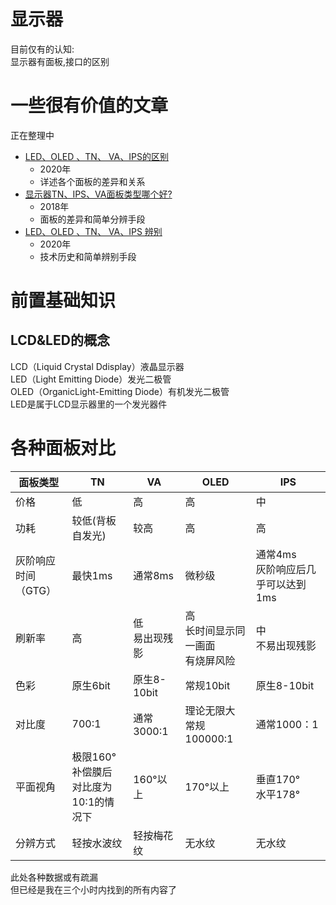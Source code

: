 # 显示器

目前仅有的认知:    
显示器有面板,接口的区别    

# 一些很有价值的文章

正在整理中
* [LED、OLED 、TN、 VA、IPS的区别](https://www.bilibili.com/read/cv7704611)
    * 2020年
    * 详述各个面板的差异和关系
* [显示器TN、IPS、VA面板类型哪个好?](https://zhuanlan.zhihu.com/p/50652546)
    * 2018年
    * 面板的差异和简单分辨手段
* [LED、OLED 、TN、 VA、IPS 辨别](https://zhuanlan.zhihu.com/p/258085940)
    * 2020年
    * 技术历史和简单辨别手段

# 前置基础知识

## LCD&LED的概念

LCD（Liquid Crystal Ddisplay）液晶显示器    
LED（Light Emitting Diode）发光二极管    
OLED（OrganicLight-Emitting Diode）有机发光二极管    
LED是属于LCD显示器里的一个发光器件    

# 各种面板对比

| 面板类型     | TN           | VA   | OLED | IPS  |
| ------------ | ------------ | ---- | ---- | ---- |
| 价格         | 低           |   高   | 高 | 中 |
| 功耗 | 较低(背板自发光) | 较高 | 高 | 高 |
| 灰阶响应时间<br>（GTG） | 最快1ms      | 通常8ms | 微秒级 | 通常4ms<br>灰阶响应后几乎可以达到1ms |
| 刷新率       | 高           | 低<br>易出现残影 | 高<br>长时间显示同一画面<br>有烧屏风险 | 中<br>不易出现残影 |
| 色彩         | 原生6bit     | 原生8-10bit | 常规10bit | 原生8-10bit |
| 对比度       | 700∶1   | 通常3000∶1 | 理论无限大<br>常规100000:1 | 通常1000：1 |
| 平面视角     | 极限160°<br>补偿膜后<br/>对比度为10∶1的情况下 | 160°以上 | 170°以上 | 垂直170°<br>水平178° |
| 分辨方式 | 轻按水波纹 | 轻按梅花纹 | 无水纹 | 无水纹 |

此处各种数据或有疏漏    
但已经是我在三个小时内找到的所有内容了
